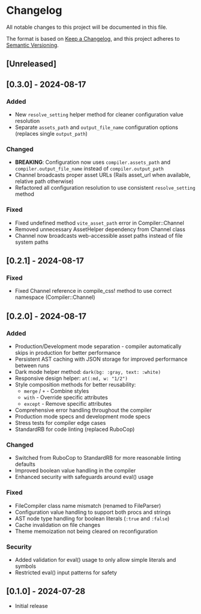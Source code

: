 # Changelog

All notable changes to this project will be documented in this file.

The format is based on [Keep a Changelog](https://keepachangelog.com/en/1.0.0/),
and this project adheres to [Semantic Versioning](https://semver.org/spec/v2.0.0.html).

## [Unreleased]

## [0.3.0] - 2024-08-17

### Added
- New `resolve_setting` helper method for cleaner configuration value resolution
- Separate `assets_path` and `output_file_name` configuration options (replaces single `output_path`)

### Changed
- **BREAKING**: Configuration now uses `compiler.assets_path` and `compiler.output_file_name` instead of `compiler.output_path`
- Channel broadcasts proper asset URLs (Rails asset_url when available, relative path otherwise)
- Refactored all configuration resolution to use consistent `resolve_setting` method

### Fixed
- Fixed undefined method `vite_asset_path` error in Compiler::Channel
- Removed unnecessary AssetHelper dependency from Channel class
- Channel now broadcasts web-accessible asset paths instead of file system paths

## [0.2.1] - 2024-08-17

### Fixed
- Fixed Channel reference in compile_css! method to use correct namespace (Compiler::Channel)

## [0.2.0] - 2024-08-17

### Added
- Production/Development mode separation - compiler automatically skips in production for better performance
- Persistent AST caching with JSON storage for improved performance between runs
- Dark mode helper method: `dark(bg: :gray, text: :white)`
- Responsive design helper: `at(:md, w: "1/2")`
- Style composition methods for better reusability:
  - `merge` / `+` - Combine styles
  - `with` - Override specific attributes
  - `except` - Remove specific attributes
- Comprehensive error handling throughout the compiler
- Production mode specs and development mode specs
- Stress tests for compiler edge cases
- StandardRB for code linting (replaced RuboCop)

### Changed
- Switched from RuboCop to StandardRB for more reasonable linting defaults
- Improved boolean value handling in the compiler
- Enhanced security with safeguards around eval() usage

### Fixed
- FileCompiler class name mismatch (renamed to FileParser)
- Configuration value handling to support both procs and strings
- AST node type handling for boolean literals (`:true` and `:false`)
- Cache invalidation on file changes
- Theme memoization not being cleared on reconfiguration

### Security
- Added validation for eval() usage to only allow simple literals and symbols
- Restricted eval() input patterns for safety

## [0.1.0] - 2024-07-28

- Initial release
